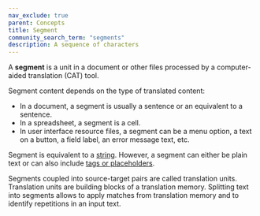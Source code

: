 ```yaml
---
nav_exclude: true
parent: Concepts
title: Segment
community_search_term: "segments"
description: A sequence of characters
---
```


A **segment** is a unit in a document or other files processed by a computer-aided translation (CAT) tool.

Segment content depends on the type of translated content:

- In a document, a segment is usually a sentence or an equivalent to a sentence.
- In a spreadsheet, a segment is a cell.
- In user interface resource files, a segment can be a menu option, a text on a button, a field label, an error message text, etc.

Segment is equivalent to a [string](string.md). However, a segment can either be plain text or can also include [tags or placeholders](/applications/advanced-concepts/tags-and-placeholders.md).

Segments coupled into source-target pairs are called translation units. Translation units are building blocks of a translation memory.
Splitting text into segments allows to apply matches from translation memory and to identify repetitions in an input text.

